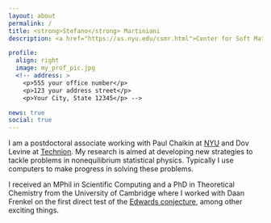 ```yaml
---
layout: about
permalink: /
title: <strong>Stefano</strong> Martiniani
description: <a href="https://as.nyu.edu/csmr.html">Center for Soft Matter Research, Department of Physics, New York University</a>

profile:
  align: right
  image: my_prof_pic.jpg
  <!-- address: >
    <p>555 your office number</p>
    <p>123 your address street</p>
    <p>Your City, State 12345</p> -->

news: true
social: true
---
```


I am a postdoctoral associate working with Paul Chaikin at [NYU](https://as.nyu.edu/csmr.html) and Dov Levine at [Technion](https://phys.technion.ac.il/en/research/research-fields/complex-systems). My research is aimed at developing new strategies to tackle problems in nonequilibrium statistical physics. Typically I use computers to make progress in solving these problems.

I received an MPhil in Scientific Computing and a PhD in Theoretical Chemistry from the University of Cambridge where I worked with Daan Frenkel on the first direct test of the [Edwards conjecture](https://www.nature.com/news/intuition-harnessed-in-the-name-of-particle-packing-1.22199), among other exciting things.

<!-- Write your biography here. Tell the world about yourself. Link to your favorite [subreddit](http://reddit.com){:target="\_blank"}. You can put a picture in, too. The code is already in, just name your picture `prof_pic.jpg` and put it in the `img/` folder.

Put your address / P.O. box / other info right below your picture. You can also disable any these elements by editing `profile` property of the YAML header of your `_pages/about.md`. Edit `_bibliography/papers.bib` and Jekyll will render your [publications page](/al-folio/publications/) automatically.

Link to your social media connections, too. This theme is set up to use [Font Awesome icons](http://fortawesome.github.io/Font-Awesome/){:target="\_blank"} and [Academicons](https://jpswalsh.github.io/academicons/){:target="\_blank"}, like the ones below. Add your Facebook, Twitter, LinkedIn, Google Scholar, or just disable all of them. -->
